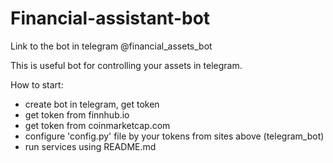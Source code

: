 # Financial-assistant-bot

Link to the bot in telegram @financial_assets_bot

This is useful bot for controlling your assets in telegram.

How to start:

- create bot in telegram, get token
- get token from finnhub.io
- get token from coinmarketcap.com
- configure 'config.py' file by your tokens from sites above (telegram_bot)
- run services using README.md
